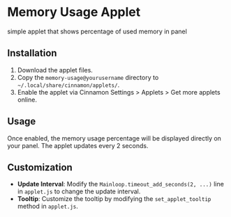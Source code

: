 # Memory Usage Applet
simple applet that shows percentage of used memory in panel
## Installation
1. Download the applet files.
2. Copy the `memory-usage@yourusername` directory to `~/.local/share/cinnamon/applets/`.
3. Enable the applet via Cinnamon Settings > Applets > Get more applets online.
## Usage
Once enabled, the memory usage percentage will be displayed directly on your panel. The applet updates every 2 seconds.
## Customization
- **Update Interval**: Modify the `Mainloop.timeout_add_seconds(2, ...)` line in `applet.js` to change the update interval.
- **Tooltip**: Customize the tooltip by modifying the `set_applet_tooltip` method in `applet.js`.
